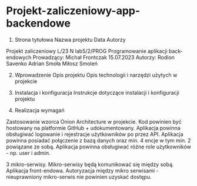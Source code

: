 # Projekt-zaliczeniowy-app-backendowe

1. Strona tytułowa
    Nazwa projektu
    Data 
    Autorzy

Projekt zaliczeniowy L/23 N lab5/2/PROG Programowanie aplikacji back-endowych
Prowadzący: Michał Frontczak
15.07.2023
Autorzy:
Rodion Savenko
Adrian Smoła
Miłosz Smoleń
   
2. Wprowadzenie
    Opis projektu
    Opis technologii i narzędzi użytych w projekcie

   

3. Instalacja i konfiguracja
    Instrukcje dotyczące instalacji i konfiguracji projektu

   

4. Realizacja wymagań

Zastosowanie wzorca Onion Architecture w projekcie. 
Kod powinien być hostowany na platformie GitHub + udokumentowany. 
Aplikacja powinna obsługiwać logowanie i rejestracje użytkowników po przez API. 
Aplikacja powinna posiadać połączenie z bazą danych oraz min. 4 encje w tym min. 2 powiązane ze sobą. 
Aplikacja powinna obsługiwać różne role użytkowników - np. user i admin. 

3 mikro-serwisy.
Mikro-serwisy będą komunikować się między sobą. 
Aplikacja front-endowa.
Autoryzacja między mikro serwisami - nieuprawniony mikro-serwis nie powinien uzyskać dostępu.
